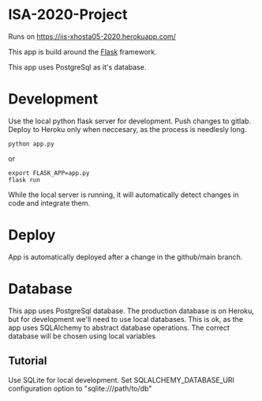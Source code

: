 # ISA-2020-Project
Runs on https://iis-xhosta05-2020.herokuapp.com/

This app is build around the [Flask](https://flask.palletsprojects.com/en/1.1.x/quickstart/#a-minimal-application) framework.

This app uses PostgreSql as it's database.

# Development
Use the local python flask server for development. Push changes to gitlab. Deploy to Heroku only when neccesary, as the process is needlesly long.
```
python app.py
```
or
```
export FLASK_APP=app.py
flask run
```
While the local server is running, it will automatically detect changes in code and integrate them.

# Deploy
App is automatically deployed after a change in the github/main branch.

# Database
This app uses PostgreSql database. The production database is on Heroku, but for development we'll need to use local databases.
This is ok, as the app uses SQLAlchemy to abstract database operations. The correct database will be chosen using local variables

## Tutorial
Use SQLite for local development. Set SQLALCHEMY_DATABASE_URI configuration option to "sqlite:///path/to/db"

